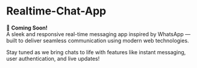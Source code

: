 # Realtime-Chat-App

🚀 **Coming Soon!**  
A sleek and responsive real-time messaging app inspired by WhatsApp — built to deliver seamless communication using modern web technologies.

Stay tuned as we bring chats to life with features like instant messaging, user authentication, and live updates!
